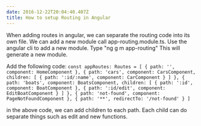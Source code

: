 ```yaml
---
date: 2016-12-22T20:04:40.407Z
title: How to setup Routing in Angular
---
```

When adding routes in angular, we can separate the routing code into its own file.  We can add a new module call app-routing.module.ts.
Use the angular cli to add a new module.  Type "ng g m app-routing"  This will generate a new module.

Add the following code:
 `const appRoutes: Routes = [
    { path: '', component: HomeComponent },
    { path: 'cars', component: CarsComponent, children:
      [
        { path: ':id/:name', component: CarComponent }
      ]
    },
  {
    path: 'boats', component: BoatsComponent, children:
      [
        { path: ':id', component: BoatComponent },
        { path: ':id/edit', component: EditBoatComponent }
      ] },
    { path: 'not-found', component: PageNotFoundComponent },
    { path: '**', redirectTo: '/not-found' }
]
`

in the above code, we can add children to each path.  Each child can do separate things such as edit and new functions.
